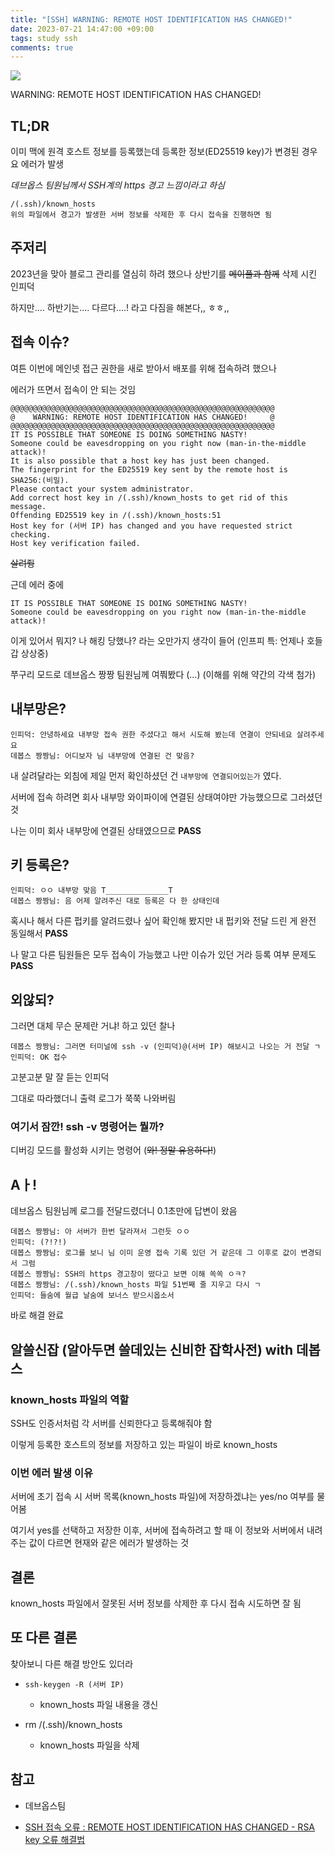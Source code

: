 ```yaml
---
title: "[SSH] WARNING: REMOTE HOST IDENTIFICATION HAS CHANGED!"
date: 2023-07-21 14:47:00 +09:00
tags: study ssh
comments: true
---
```


<a href="https://hits.seeyoufarm.com"><img src="https://hits.seeyoufarm.com/api/count/incr/badge.svg?url=https://infiduk.github.io/2023/07/21/ssh.html&count_bg=%23EDD513&title_bg=%23555555&icon=&icon_color=%23E7E7E7&title=%E2%9C%A8+page+view+%E2%9C%A8&edge_flat=false" /></a>

WARNING: REMOTE HOST IDENTIFICATION HAS CHANGED!

## TL;DR

이미 맥에 원격 호스트 정보를 등록했는데 등록한 정보(ED25519 key)가 변경된 경우 요 에러가 발생

_데브옵스 팀원님께서 SSH계의 https 경고 느낌이라고 하심_

```
/(.ssh)/known_hosts
위의 파일에서 경고가 발생한 서버 정보를 삭제한 후 다시 접속을 진행하면 됨
```

## 주저리

2023년을 맞아 블로그 관리를 열심히 하려 했으나 상반기를 ~~메이플과 함께~~ 삭제 시킨 인피덕

하지만.... 하반기는.... 다르다....! 라고 다짐을 해본다,, ㅎㅎ,,

## 접속 이슈?

여튼 이번에 메인넷 접근 권한을 새로 받아서 배포를 위해 접속하려 했으나

에러가 뜨면서 접속이 안 되는 것임

```
@@@@@@@@@@@@@@@@@@@@@@@@@@@@@@@@@@@@@@@@@@@@@@@@@@@@@@@@@@@
@    WARNING: REMOTE HOST IDENTIFICATION HAS CHANGED!     @
@@@@@@@@@@@@@@@@@@@@@@@@@@@@@@@@@@@@@@@@@@@@@@@@@@@@@@@@@@@
IT IS POSSIBLE THAT SOMEONE IS DOING SOMETHING NASTY!
Someone could be eavesdropping on you right now (man-in-the-middle attack)!
It is also possible that a host key has just been changed.
The fingerprint for the ED25519 key sent by the remote host is
SHA256:(비밀).
Please contact your system administrator.
Add correct host key in /(.ssh)/known_hosts to get rid of this message.
Offending ED25519 key in /(.ssh)/known_hosts:51
Host key for (서버 IP) has changed and you have requested strict checking.
Host key verification failed.
```

~~살려줭~~

근데 에러 중에

```
IT IS POSSIBLE THAT SOMEONE IS DOING SOMETHING NASTY!
Someone could be eavesdropping on you right now (man-in-the-middle attack)!
```

이게 있어서 뭐지? 나 해킹 당했나? 라는 오만가지 생각이 들어 (인프피 특: 언제나 호들갑 상상중)

쭈구리 모드로 데브옵스 짱짱 팀원님께 여쭤봤다 (…) (이해를 위해 약간의 각색 첨가)

## 내부망은?

```
인피덕: 안녕하세요 내부망 접속 권한 주셨다고 해서 시도해 봤는데 연결이 안되네요 살려주세요
데봅스 짱짱님: 어디보자 님 내부망에 연결된 건 맞음?
```

내 살려달라는 외침에 제일 먼저 확인하셨던 건 `내부망에 연결되어있는가` 였다.

서버에 접속 하려면 회사 내부망 와이파이에 연결된 상태여야만 가능했으므로 그러셨던 것

나는 이미 회사 내부망에 연결된 상태였으므로 **PASS**

## 키 등록은?

```
인피덕: ㅇㅇ 내부망 맞음 T______________T
데봅스 짱짱님: 음 어제 알려주신 대로 등록은 다 한 상태인데
```

혹시나 해서 다른 펍키를 알려드렸나 싶어 확인해 봤지만 내 펍키와 전달 드린 게 완전 동일해서 **PASS**

나 말고 다른 팀원들은 모두 접속이 가능했고 나만 이슈가 있던 거라 등록 여부 문제도 **PASS**

## 외않되?

그러면 대체 무슨 문제란 거냐! 하고 있던 찰나

```
데봅스 짱짱님: 그러면 터미널에 ssh -v (인피덕)@(서버 IP) 해보시고 나오는 거 전달 ㄱ
인피덕: OK 접수
```

고분고분 말 잘 듣는 인피덕

그대로 따라했더니 출력 로그가 쭉쭉 나와버림

### 여기서 잠깐! ssh -v 명령어는 뭘까?

디버깅 모드를 활성화 시키는 명령어 (~~와! 정말 유용하다!~~)

## Aㅏ!

데브옵스 팀원님께 로그를 전달드렸더니 0.1초만에 답변이 왔음

```
데봅스 짱짱님: 아 서버가 한번 달라져서 그런듯 ㅇㅇ
인피덕: (?!?!)
데봅스 짱짱님: 로그를 보니 님 이미 운영 접속 기록 있던 거 같은데 그 이후로 값이 변경되서 그럼
데봅스 짱짱님: SSH의 https 경고창이 떴다고 보면 이해 쏙쏙 ㅇㅋ?
데봅스 짱짱님: /(.ssh)/known_hosts 파일 51번째 줄 지우고 다시 ㄱ
인피덕: 들숨에 월급 날숨에 보너스 받으시옵소서
```

바로 해결 완료

## 알쓸신잡 (알아두면 쓸데있는 신비한 잡학사전) with 데봅스

### known_hosts 파일의 역할

SSH도 인증서처럼 각 서버를 신뢰한다고 등록해줘야 함

이렇게 등록한 호스트의 정보를 저장하고 있는 파일이 바로 known_hosts

### 이번 에러 발생 이유

서버에 초기 접속 시 서버 목록(known_hosts 파일)에 저장하겠냐는 yes/no 여부를 물어봄

여기서 yes를 선택하고 저장한 이후, 서버에 접속하려고 할 때 이 정보와 서버에서 내려주는 값이 다르면 현재와 같은 에러가 발생하는 것

## 결론

known_hosts 파일에서 잘못된 서버 정보를 삭제한 후 다시 접속 시도하면 잘 됨

## 또 다른 결론

찾아보니 다른 해결 방안도 있더라

- `ssh-keygen -R (서버 IP)`

  - known_hosts 파일 내용을 갱신

- rm /(.ssh)/known_hosts

  - known_hosts 파일을 삭제

## 참고

- 데브옵스팀

- [SSH 접속 오류 : REMOTE HOST IDENTIFICATION HAS CHANGED - RSA key 오류 해결법](https://kingsong.tistory.com/127)
